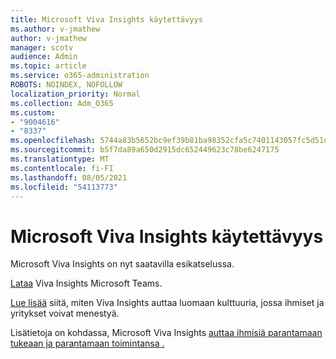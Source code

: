 ```yaml
---
title: Microsoft Viva Insights käytettävyys
ms.author: v-jmathew
author: v-jmathew
manager: scotv
audience: Admin
ms.topic: article
ms.service: o365-administration
ROBOTS: NOINDEX, NOFOLLOW
localization_priority: Normal
ms.collection: Adm_O365
ms.custom:
- "9004616"
- "8337"
ms.openlocfilehash: 5744a83b5652bc9ef39b81ba98352cfa5c7401143057fc5d51d164757413a6d0
ms.sourcegitcommit: b5f7da89a650d2915dc652449623c78be6247175
ms.translationtype: MT
ms.contentlocale: fi-FI
ms.lasthandoff: 08/05/2021
ms.locfileid: "54113773"
---
```

# <a name="microsoft-viva-insights-availability"></a>Microsoft Viva Insights käytettävyys

Microsoft Viva Insights on nyt saatavilla esikatselussa.

[Lataa](https://aka.ms/InsightsDocumentation) Viva Insights Microsoft Teams.

[Lue lisää](https://aka.ms/VivaInsights) siitä, miten Viva Insights auttaa luomaan kulttuuria, jossa ihmiset ja yritykset voivat menestyä.

Lisätietoja on kohdassa, Microsoft Viva Insights [auttaa ihmisiä parantamaan tukeaan ja parantamaan toimintansa .](https://techcommunity.microsoft.com/t5/microsoft-viva-blog/microsoft-viva-insights-helps-people-nurture-wellbeing-and-be/ba-p/2107010)
